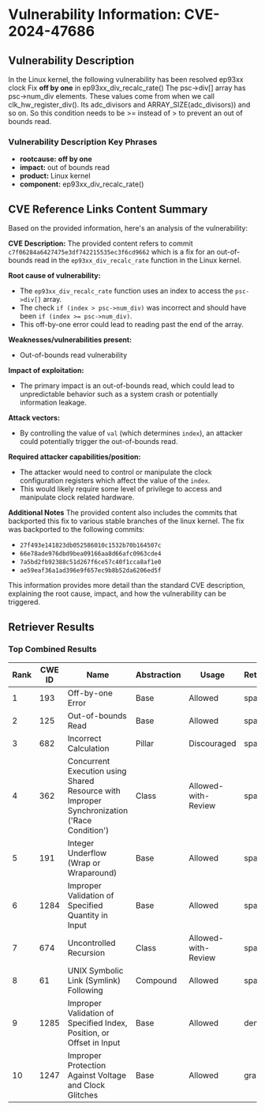 # Vulnerability Information: CVE-2024-47686

## Vulnerability Description
In the Linux kernel, the following vulnerability has been resolved ep93xx clock Fix **off by one** in ep93xx_div_recalc_rate() The psc->div[] array has psc->num_div elements. These values come from when we call clk_hw_register_div(). Its adc_divisors and ARRAY_SIZE(adc_divisors)) and so on. So this condition needs to be >= instead of > to prevent an out of bounds read.

### Vulnerability Description Key Phrases
- **rootcause:** **off by one**
- **impact:** out of bounds read
- **product:** Linux kernel
- **component:** ep93xx_div_recalc_rate()

## CVE Reference Links Content Summary
Based on the provided information, here's an analysis of the vulnerability:

**CVE Description:**
The provided content refers to commit `c7f06284a6427475e3df742215535ec3f6cd9662` which is a fix for an out-of-bounds read in the `ep93xx_div_recalc_rate` function in the Linux kernel.

**Root cause of vulnerability:**
- The `ep93xx_div_recalc_rate` function uses an index to access the `psc->div[]` array.
- The check `if (index > psc->num_div)` was incorrect and should have been `if (index >= psc->num_div)`.
- This off-by-one error could lead to reading past the end of the array.

**Weaknesses/vulnerabilities present:**
- Out-of-bounds read vulnerability

**Impact of exploitation:**
- The primary impact is an out-of-bounds read, which could lead to unpredictable behavior such as a system crash or potentially information leakage.

**Attack vectors:**
- By controlling the value of `val` (which determines `index`), an attacker could potentially trigger the out-of-bounds read.

**Required attacker capabilities/position:**
- The attacker would need to control or manipulate the clock configuration registers which affect the value of the `index`.
- This would likely require some level of privilege to access and manipulate clock related hardware.

**Additional Notes**
The provided content also includes the commits that backported this fix to various stable branches of the linux kernel.
The fix was backported to the following commits:
- `27f493e141823db052586010c1532b70b164507c`
- `66e78ade976dbd9bea09166aa8d66afc0963cde4`
- `7a5bd2fb92388c51d267f6ce57c40f1cca8af1e0`
- `ae59eaf36a1ad396e9f657ec9b8b52da6206ed5f`

This information provides more detail than the standard CVE description, explaining the root cause, impact, and how the vulnerability can be triggered.

## Retriever Results

### Top Combined Results

| Rank | CWE ID | Name | Abstraction | Usage  | Retrievers | Individual Scores |
|------|--------|------|-------------|-------|------------|-------------------|
| 1 | 193 | Off-by-one Error | Base | Allowed | sparse | 0.345 |
| 2 | 125 | Out-of-bounds Read | Base | Allowed | sparse | 0.309 |
| 3 | 682 | Incorrect Calculation | Pillar | Discouraged | sparse | 0.291 |
| 4 | 362 | Concurrent Execution using Shared Resource with Improper Synchronization ('Race Condition') | Class | Allowed-with-Review | sparse | 0.288 |
| 5 | 191 | Integer Underflow (Wrap or Wraparound) | Base | Allowed | sparse | 0.286 |
| 6 | 1284 | Improper Validation of Specified Quantity in Input | Base | Allowed | sparse | 0.282 |
| 7 | 674 | Uncontrolled Recursion | Class | Allowed-with-Review | sparse | 0.280 |
| 8 | 61 | UNIX Symbolic Link (Symlink) Following | Compound | Allowed | sparse | 0.279 |
| 9 | 1285 | Improper Validation of Specified Index, Position, or Offset in Input | Base | Allowed | dense | 0.501 |
| 10 | 1247 | Improper Protection Against Voltage and Clock Glitches | Base | Allowed | graph | 0.002 |

